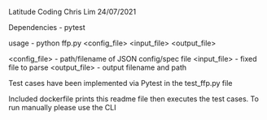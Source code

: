Latitude Coding
Chris Lim
24/07/2021

Dependencies - pytest

usage - python ffp.py <config_file> <input_file> <output_file>

<config_file> - path/filename of JSON config/spec file
<input_file>  - fixed file to parse
<output_file> - output filename and path

Test cases have been implemented via Pytest in the test_ffp.py file

Included dockerfile prints this readme file then executes the test cases. To run manually please use the CLI